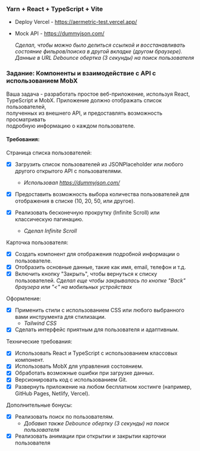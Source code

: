 ### Yarn + React + TypeScript + Vite
- Deploy Vercel - https://aermetric-test.vercel.app/
- Mock API - https://dummyjson.com/

  *Сделал, чтобы можно было делиться ссылкой и восстанавливать состояние фильров/поиска в другой вкладке (другом браузере). Данные в URL*
  *Debounce обертка (3 секунды) на поиск пользователя*

### Задание: Компоненты и взаимодействие с API с использованием MobX  
Ваша задача - разработать простое веб-приложение, используя React,  
TypeScript и MobX. Приложение должно отображать список пользователей,  
полученных из внешнего API, и предоставлять возможность просматривать  
подробную информацию о каждом пользователе.  

#### Требования:

Страница списка пользователей:  
- [x] Загрузить список пользователей из JSONPlaceholder или любого
другого открытого API с пользователями.
  - *Использовал https://dummyjson.com/*  
- [x] Предоставить возможность выбора количества пользователей
для отображения в списке (10, 20, 50, или другое).

- [x] Реализовать бесконечную прокрутку (Infinite Scroll) или
классическую пагинацию.
  - *Сделал Infinite Scroll*     

Карточка пользователя:  
- [x] Создать компонент для отображения подробной информации о
пользователе.  
- [x] Отобразить основные данные, такие как имя, email, телефон и т.д.  
- [x] Включить кнопку "Закрыть", чтобы вернуться к списку пользователей. 
  *Сделал еще чтобы закрывалась по кнопке "Back" браузера или "<" на мобильных устройствах*

Оформление:  
- [x] Применить стили с использованием CSS или любого выбранного
вами инструмента для стилизации.
  - *Tailwind CSS*
- [x] Сделать интерфейс приятным для пользователя и адаптивным.

Технические требования:  
- [x] Использовать React и TypeScript с использованием классовых
компонент.  
- [x] Использовать MobX для управления состоянием.  
- [x] Обработать возможные ошибки при загрузке данных.  
- [x] Версионировать код с использованием Git.  
- [x] Развернуть приложение на любом бесплатном хостинге
(например, GitHub Pages, Netlify, Vercel).

Дополнительные бонусы:  
- [x] Реализовать поиск по пользователям.  
  - *Добавил также Debounce обертку (3 секунды) на поиск пользователя*
- [x] Реализовать анимации при открытии и закрытии карточки
пользователя
